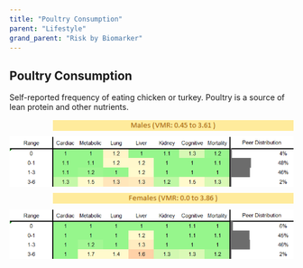 ```yaml
---
title: "Poultry Consumption"
parent: "Lifestyle"
grand_parent: "Risk by Biomarker"
---
```



## Poultry Consumption


Self-reported frequency of eating chicken or turkey. Poultry is a source of lean protein and other nutrients.

<div style="display: flex; flex-direction: column; gap: 10px;">

  <img src="/assets/images/vmrbiomarker_poultry_intake__male.png" alt="Poultry Consumption VMR Male" style="margin-left: 15%">
  <img src="/assets/images/rr_poultry_intake__male.png" alt="Poultry Consumption RR Male">

  <img src="/assets/images/vmrbiomarker_poultry_intake__female.png" alt="Poultry Consumption VMR Female" style="margin-left: 15%; ">
  <img src="/assets/images/rr_poultry_intake__female.png" alt="Poultry Consumption RR Female">

</div>



